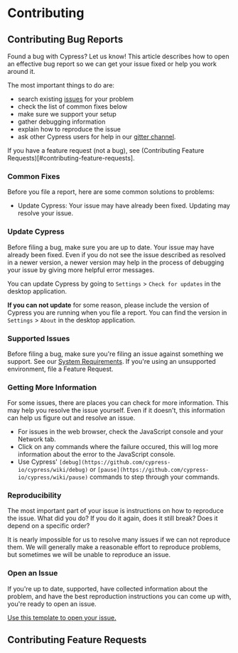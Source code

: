 # Contributing

## Contributing Bug Reports

Found a bug with Cypress? Let us know! This article describes how to open an effective bug report so we can get your issue fixed or help you work around it.

The most important things to do are:

- search existing [issues](https://github.com/cypress-io/cypress/issues) for your problem
- check the list of common fixes below
- make sure we support your setup
- gather debugging information
- explain how to reproduce the issue
- ask other Cypress users for help in our [gitter channel](https://gitter.im/cypress-io/cypress).

If you have a feature request (not a bug), see (Contributing Feature Requests)[#contributing-feature-requests].

### Common Fixes
Before you file a report, here are some common solutions to problems:

- Update Cypress: Your issue may have already been fixed. Updating may resolve your issue.

### Update Cypress

Before filing a bug, make sure you are up to date. Your issue may have already been fixed. Even if you do not see the issue described as resolved in a newer version, a newer version may help in the process of debugging your issue by giving more helpful error messages.

You can update Cypress by going to `Settings` > `Check for updates` in the desktop application.

**If you can not update** for some reason, please include the version of Cypress you are running when you file a report. You can find the version in `Settings` > `About` in the desktop application.

### Supported Issues

Before filing a bug, make sure you're filing an issue against something we support. See our [System Requirements](https://github.com/cypress-io/cypress/wiki/getting-started#system-requirements). If you're using an unsupported environment, file a Feature Request.

### Getting More Information

For some issues, there are places you can check for more information. This may help you resolve the issue yourself. Even if it doesn't, this information can help us figure out and resolve an issue.

- For issues in the web browser, check the JavaScript console and your Network tab.
- Click on any commands where the failure occured, this will log more information about the error to the JavaScript console.
- Use Cypress' `[debug](https://github.com/cypress-io/cypress/wiki/debug)` or `[pause](https://github.com/cypress-io/cypress/wiki/pause)` commands to step through your commands.

### Reproducibility

The most important part of your issue is instructions on how to reproduce the issue. What did you do? If you do it again, does it still break? Does it depend on a specific order?

It is nearly impossible for us to resolve many issues if we can not reproduce them. We will generally make a reasonable effort to reproduce problems, but sometimes we will be unable to reproduce an issue.

### Open an Issue

If you're up to date, supported, have collected information about the problem, and have the best reproduction instructions you can come up with, you're ready to open an issue.

[Use this template to open your issue.](https://github.com/girldevelopit/gdi-new-site/issues/new?body=**Description**%0A*Include%20a%20high%20level%20description%20of%20the%20feature%20or%20error%20here%20including%20steps%20of%20how%20to%20recreate.%20Include%20any%20benefits%2C%20challenges%20or%20considerations.*%0A%0A**Code**%0A*Include%20the%20commands%20used*%0A%0A**Steps%20To%20Reproduce**%0A-%20%5B%20%5D%20Steps%0A-%20%5B%20%5D%20To%0A-%20%5B%20%5D%20Reproduce%2FFix%0A%0A**Additional%20Info**%0A*Include%20any%20images%2C%20notes%2C%20or%20whatever.*%0A)

## Contributing Feature Requests

